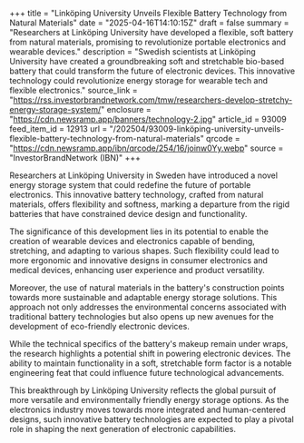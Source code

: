 +++
title = "Linköping University Unveils Flexible Battery Technology from Natural Materials"
date = "2025-04-16T14:10:15Z"
draft = false
summary = "Researchers at Linköping University have developed a flexible, soft battery from natural materials, promising to revolutionize portable electronics and wearable devices."
description = "Swedish scientists at Linköping University have created a groundbreaking soft and stretchable bio-based battery that could transform the future of electronic devices. This innovative technology could revolutionize energy storage for wearable tech and flexible electronics."
source_link = "https://rss.investorbrandnetwork.com/tmw/researchers-develop-stretchy-energy-storage-system/"
enclosure = "https://cdn.newsramp.app/banners/technology-2.jpg"
article_id = 93009
feed_item_id = 12913
url = "/202504/93009-linköping-university-unveils-flexible-battery-technology-from-natural-materials"
qrcode = "https://cdn.newsramp.app/ibn/qrcode/254/16/joinw0Yy.webp"
source = "InvestorBrandNetwork (IBN)"
+++

<p>Researchers at Linköping University in Sweden have introduced a novel energy storage system that could redefine the future of portable electronics. This innovative battery technology, crafted from natural materials, offers flexibility and softness, marking a departure from the rigid batteries that have constrained device design and functionality.</p><p>The significance of this development lies in its potential to enable the creation of wearable devices and electronics capable of bending, stretching, and adapting to various shapes. Such flexibility could lead to more ergonomic and innovative designs in consumer electronics and medical devices, enhancing user experience and product versatility.</p><p>Moreover, the use of natural materials in the battery's construction points towards more sustainable and adaptable energy storage solutions. This approach not only addresses the environmental concerns associated with traditional battery technologies but also opens up new avenues for the development of eco-friendly electronic devices.</p><p>While the technical specifics of the battery's makeup remain under wraps, the research highlights a potential shift in powering electronic devices. The ability to maintain functionality in a soft, stretchable form factor is a notable engineering feat that could influence future technological advancements.</p><p>This breakthrough by Linköping University reflects the global pursuit of more versatile and environmentally friendly energy storage options. As the electronics industry moves towards more integrated and human-centered designs, such innovative battery technologies are expected to play a pivotal role in shaping the next generation of electronic capabilities.</p>